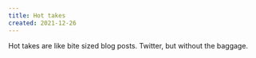 ```yaml
---
title: Hot takes
created: 2021-12-26
---
```


Hot takes are like bite sized blog posts. Twitter, but without the baggage.
